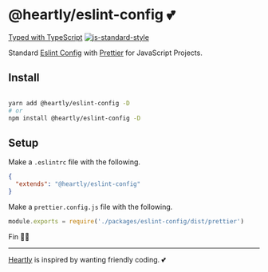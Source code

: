 # @heartly/eslint-config 💕

[Typed with TypeScript](https://flat.badgen.net/badge/icon/Typed?icon=typescript&label&labelColor=blue&color=555555)
[![js-standard-style](https://img.shields.io/badge/code%20style-standard-brightgreen.svg)](http://standardjs.com)

Standard [Eslint Config](https://eslint.org/docs/developer-guide/shareable-configs) with [Prettier](https://prettier.io/) for JavaScript Projects.

## Install

```bash

yarn add @heartly/eslint-config -D
# or
npm install @heartly/eslint-config -D

```

## Setup

Make a `.eslintrc` file with the following.

```json
{
  "extends": "@heartly/eslint-config"
}
```

Make a `prettier.config.js` file with the following.

```js
module.exports = require('./packages/eslint-config/dist/prettier')
```

Fin 👨‍🎨

---

[Heartly](/) is inspired by wanting friendly coding. 💕
